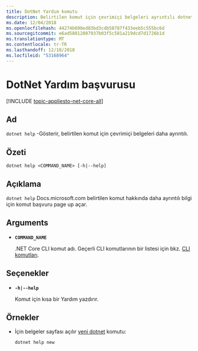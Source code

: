 ```yaml
---
title: DotNet Yardım komutu
description: Belirtilen komut için çevrimiçi belgeleri ayrıntılı dotnet help komutunu gösterir.
ms.date: 12/04/2018
ms.openlocfilehash: 44274b698ed83bd3cdb58787f433eeb5c555bc6d
ms.sourcegitcommit: e6ad58812807937b03f5c581a219dcd7d1726b1d
ms.translationtype: MT
ms.contentlocale: tr-TR
ms.lasthandoff: 12/10/2018
ms.locfileid: "53168964"
---
```

# <a name="dotnet-help-reference"></a>DotNet Yardım başvurusu

[!INCLUDE [topic-appliesto-net-core-all](../../../includes/topic-appliesto-net-core-2plus.md)]

## <a name="name"></a>Ad

`dotnet help` -Gösterir, belirtilen komut için çevrimiçi belgeleri daha ayrıntılı.

## <a name="synopsis"></a>Özeti

`dotnet help <COMMAND_NAME> [-h|--help]`

## <a name="description"></a>Açıklama

`dotnet help` Docs.microsoft.com belirtilen komut hakkında daha ayrıntılı bilgi için komut başvuru page up açar.

## <a name="arguments"></a>Arguments

* **`COMMAND_NAME`**

  .NET Core CLI komut adı. Geçerli CLI komutlarının bir listesi için bkz. [CLI komutları](index.md#cli-commands).

## <a name="options"></a>Seçenekler

* **`-h|--help`**

  Komut için kısa bir Yardım yazdırır.

## <a name="examples"></a>Örnekler

* İçin belgeler sayfası açılır [yeni dotnet](dotnet-new.md) komutu:

  ```console
  dotnet help new
  ```